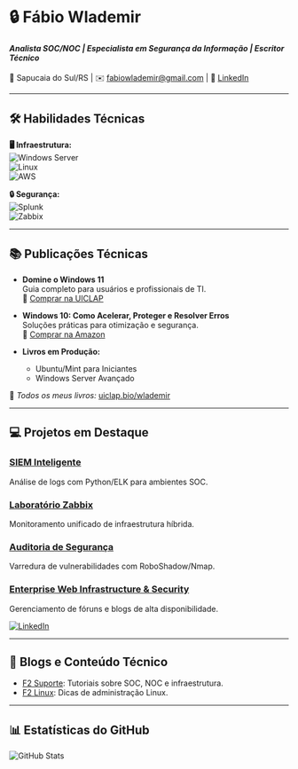 # 🔒 **Fábio Wlademir**  
#### *Analista SOC/NOC | Especialista em Segurança da Informação | Escritor Técnico*  
📍 Sapucaia do Sul/RS | ✉️ fabiowlademir@gmail.com | 🔗 [LinkedIn](https://linkedin.com/in/fabiowlademir)  

---

## 🛠️ **Habilidades Técnicas**  
**🖥️ Infraestrutura:**  
![Windows Server](https://img.shields.io/badge/Windows_Server-0078D6?style=flat&logo=windows&logoColor=white)  
![Linux](https://img.shields.io/badge/Linux-FCC624?style=flat&logo=linux&logoColor=black)  
![AWS](https://img.shields.io/badge/AWS-232F3E?style=flat&logo=amazon-aws)  

**🔒 Segurança:**  
![Splunk](https://img.shields.io/badge/Splunk-000000?style=flat&logo=splunk)  
![Zabbix](https://img.shields.io/badge/Zabbix-DD0000?style=flat&logo=zabbix)  

---

## 📚 **Publicações Técnicas**  
- **Domine o Windows 11**  
  Guia completo para usuários e profissionais de TI.  
  🔗 [Comprar na UICLAP](https://loja.uiclap.com/titulo/ua81647/)  

- **Windows 10: Como Acelerar, Proteger e Resolver Erros**  
  Soluções práticas para otimização e segurança.  
  🔗 [Comprar na Amazon](https://loja.uiclap.com/titulo/ua97747/)  

- **Livros em Produção:**  
  - Ubuntu/Mint para Iniciantes  
  - Windows Server Avançado  

📖 *Todos os meus livros:* [uiclap.bio/wlademir](https://uiclap.bio/wlademir)  

---

## 💻 **Projetos em Destaque**  
### [SIEM Inteligente](https://github.com/FabioWlademir/siem-inteligente)  
Análise de logs com Python/ELK para ambientes SOC.  

### [Laboratório Zabbix](https://github.com/FabioWlademir/zabbix-monitoring-lab)  
Monitoramento unificado de infraestrutura híbrida.  

### [Auditoria de Segurança](https://github.com/FabioWlademir/network-security-audit)  
Varredura de vulnerabilidades com RoboShadow/Nmap.  

### [Enterprise Web Infrastructure & Security](https://github.com/FabioWlademir/enterprise-web-infra-security)
Gerenciamento de fóruns e blogs de alta disponibilidade.

[![LinkedIn](https://img.shields.io/badge/LinkedIn-0077B5?style=for-the-badge&logo=linkedin&logoColor=white)](https://linkedin.com/in/fabiowlademir)

---

## 📝 **Blogs e Conteúdo Técnico**  
- [F2 Suporte](https://f2suporte.blogspot.com): Tutoriais sobre SOC, NOC e infraestrutura.  
- [F2 Linux](https://f2linux.wordpress.com): Dicas de administração Linux.  

---

## 📊 **Estatísticas do GitHub**  
![GitHub Stats](https://github-readme-stats.vercel.app/api?username=FabioWlademir&show_icons=true&theme=dracula&hide=issues)  
